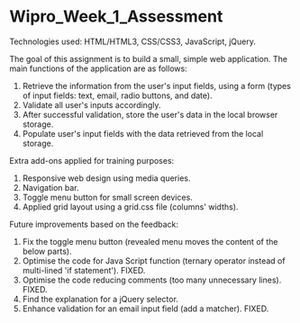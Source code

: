 # Wipro_Week_1_Assessment

Technologies used: HTML/HTML3, CSS/CSS3, JavaScript, jQuery.

The goal of this assignment is to build a small, simple web application. The main functions of the application are as follows:
1. Retrieve the information from the user's input fields, using a form (types of input fields: text, email, radio buttons, and date).
2. Validate all user's inputs accordingly.
3. After successful validation, store the user's data in the local browser storage.
4. Populate user's input fields with the data retrieved from the local storage.

Extra add-ons applied for training purposes:
1. Responsive web design using media queries.
2. Navigation bar.
3. Toggle menu button for small screen devices.
4. Applied grid layout using a grid.css file (columns' widths).

Future improvements based on the feedback:
1. Fix the toggle menu button (revealed menu moves the content of the below parts).
2. Optimise the code for Java Script function (ternary operator instead of multi-lined 'if statement'). FIXED.
3. Optimise the code reducing comments (too many unnecessary lines). FIXED.
4. Find the explanation for a jQuery selector.
5. Enhance validation for an email input field (add a matcher). FIXED.
